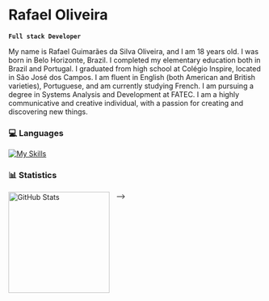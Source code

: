 # Rafael Oliveira

**`Full stack Developer`**

My name is Rafael Guimarães da Silva Oliveira, and I am 18 years old. I was born in Belo Horizonte, Brazil. I completed my elementary education both in Brazil and Portugal. I graduated from high school at Colégio Inspire, located in São José dos Campos. I am fluent in English (both American and British varieties), Portuguese, and am currently studying French. I am pursuing a degree in Systems Analysis and Development at FATEC. I am a highly communicative and creative individual, with a passion for creating and discovering new things.

### 💻 Languages

[![My Skills](https://skillicons.dev/icons?i=py,html)](https://skillicons.dev)

### 📊 Statistics

<p>
  <img 
    align="left" 
    alt="GitHub Stats" 
    height="200" 
    style="padding-right: 10px;" 
    src="https://github-readme-stats.vercel.app/api?username=PatoJosefo&show_icons=true&theme=tokyonight&include_all_commits=true&locale=en" 
  />
  
</p>

-->
